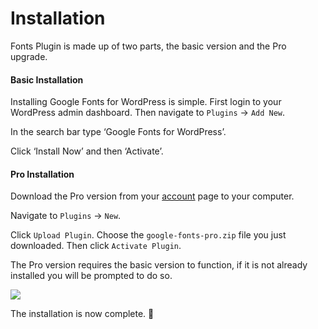 # Installation

Fonts Plugin is made up of two parts, the basic version and the Pro upgrade.

#### Basic Installation

Installing Google Fonts for WordPress is simple. First login to your WordPress admin dashboard. Then navigate to `Plugins` → `Add New`.

In the search bar type ‘Google Fonts for WordPress’.

Click ‘Install Now’ and then ‘Activate’.

#### Pro Installation

Download the Pro version from your [account](https://fontsplugin.com/account/) page to your computer.

Navigate to `Plugins` → `New`.

Click `Upload Plugin`. Choose the `google-fonts-pro.zip` file you just downloaded. Then click `Activate Plugin`.

The Pro version requires the basic version to function, if it is not already installed you will be prompted to do so.

![](https://fontsplugin.com/wp-content/uploads/2019/04/install-prompt-1024x101.png)

The installation is now complete. 🥳

